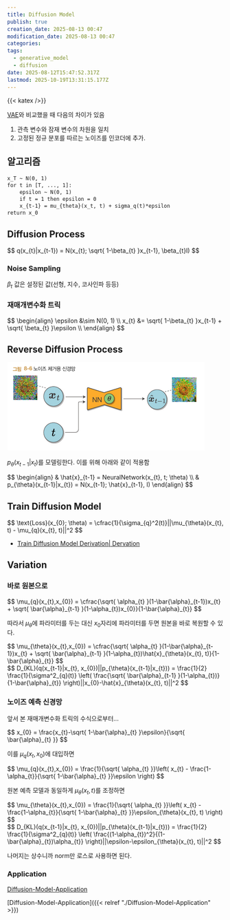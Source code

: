 ```yaml
---
title: Diffusion Model
publish: true
creation_date: 2025-08-13 00:47
modification_date: 2025-08-13 00:47
categories:
tags:
  - generative_model
  - diffusion
date: 2025-08-12T15:47:52.317Z
lastmod: 2025-10-19T13:31:15.177Z
---
```

{{< katex />}}

[VAE](VAE)와 비교했을 때 다음의 차이가 있음

1. 관측 변수와 잠재 변수의 차원을 일치
2. 고정된 정규 분포를 따르는 노이즈를 인코더에 추가.

## 알고리즘

```
x_T ~ N(0, 1)
for t in [T, ..., 1]:
	epsilon ~ N(0, 1)
	if t = 1 then epsilon = 0
	x_{t-1} = mu_{theta}(x_t, t) + sigma_q(t)*epsilon
return x_0
```

## Diffusion Process

<div>
$$
q(x_{t}|x_{t-1}) = N(x_{t}; \sqrt{ 1-\beta_{t} }x_{t-1}, \beta_{t}I)
$$
</div>

### Noise Sampling

$\beta_{t}$  값은 설정된 값(선형, 지수, 코사인파 등등)

### 재매개변수화 트릭

<div>
$$
\begin{align}
\epsilon &\sim  N(0, 1) \\ 
x_{t} &= \sqrt{ 1-\beta_{t} }x_{t-1} + \sqrt{ \beta_{t} }\epsilon \\
\end{align}
$$
</div>

## Reverse Diffusion Process

![attachments/Pasted image 20250813005714.png](/images/cerebro/Artificial%20Intelligence/Neural%20Network/attachments/Pasted%20image%2020250813005714.png)

$p_{\theta}(x_{t-1}|x_{t})$를 모델링한다. 이를 위해 아래와 같이 적용함

<div>
$$
\begin{align}
& \hat{x}_{t-1} = NeuralNetwork(x_{t}, t; \theta) \\
& p_{\theta}(x_{t-1}|x_{t}) = N(x_{t-1}; \hat{x}_{t-1}, I)
\end{align}
$$
</div>

## Train Diffusion Model

<div>
$$
\text{Loss}(x_{0}; \theta) = \cfrac{1}{\sigma_{q}^2(t)}||\mu_{\theta}(x_{t}, t) - \mu_{q}(x_{t}, t)||^2
$$
</div>

* [Train Diffusion Model Derivation| Dervation](Train%20Diffusion%20Model%20Derivation%7C%20Dervation)

## Variation

### 바로 원본으로

<div>
$$
\mu_{q}(x_{t},x_{0}) = \cfrac{\sqrt{ \alpha_{t} }(1-\bar{\alpha}_{t-1})x_{t} + \sqrt{ \bar{\alpha}_{t-1} }(1-\alpha_{t})x_{0}}{1-\bar{\alpha}_{t}}
$$
</div>

따라서 $\mu_{\theta}$에 파라미터를 두는 대신 $x_{0}$자리에 파라미터를 두면 원본을 바로 복원할 수 있다.

<div>
$$
\mu_{\theta}(x_{t},x_{0}) = \cfrac{\sqrt{ \alpha_{t} }(1-\bar{\alpha}_{t-1})x_{t} + \sqrt{ \bar{\alpha}_{t-1} }(1-\alpha_{t})\hat{x}_{\theta}(x_{t}, t)}{1-\bar{\alpha}_{t}}
$$
</div>

<div>
$$
D_{KL}(q(x_{t-1}|x_{t}, x_{0})||p_{\theta}(x_{t-1}|x_{t})) = \frac{1}{2} \frac{1}{\sigma^2_{q}(t)} \left( \frac{\sqrt{ \bar{\alpha}_{t-1} }(1-\alpha_{t})}{1-\bar{\alpha}_{t}} \right)||x_{0}-\hat{x}_{\theta}(x_{t}, t)||^2
$$
</div>

### **노이즈 예측 신경망**

앞서 본 재매개변수화 트릭의 수식으로부터...

<div>
$$
x_{0} = \frac{x_{t}-\sqrt{ 1-\bar{\alpha}_{t} }\epsilon}{\sqrt{ \bar{\alpha}_{t} }}
$$
</div>

이를 $\mu_{q}(x_{t},x_{0})$에 대입하면

<div>
$$
\mu_{q}(x_{t},x_{0}) = \frac{1}{\sqrt{ \alpha_{t} }}\left( x_{t} - \frac{1-\alpha_{t}}{\sqrt{ 1-\bar{\alpha}_{t} }}\epsilon \right)
$$
</div>

원본 예측 모델과 동일하게 $\mu_{\theta}(x_{t}, t)$를 조정하면

<div>
$$
\mu_{\theta}(x_{t},x_{0}) = \frac{1}{\sqrt{ \alpha_{t} }}\left( x_{t} - \frac{1-\alpha_{t}}{\sqrt{ 1-\bar{\alpha}_{t} }}\epsilon_{\theta}(x_{t}, t) \right)
$$
</div>

<div>
$$
D_{KL}(q(x_{t-1}|x_{t}, x_{0})||p_{\theta}(x_{t-1}|x_{t})) = \frac{1}{2} \frac{1}{\sigma^2_{q}(t)} \left( \frac{(1-\alpha_{t})^2}{(1-\bar{\alpha}_{t})\alpha_{t}} \right)||\epsilon-\epsilon_{\theta}(x_{t}, t)||^2
$$
</div>

나머지는 상수니까 norm만 로스로 사용하면 된다.

### Application

[Diffusion-Model-Application](/posts/cerebro/Artificial-Intelligence/Neural-Network/Diffusion-Model-Application/)

[Diffusion-Model-Application]({{< relref "./Diffusion-Model-Application" >}})
